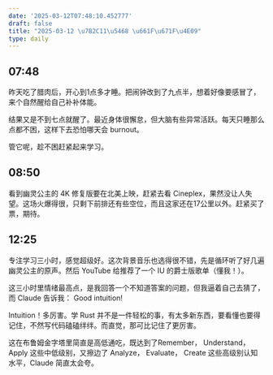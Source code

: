 ```yaml
---
date: '2025-03-12T07:48:10.452777'
draft: false
title: "2025-03-12 \u7B2C11\u5468 \u661F\u671F\u4E09"
type: daily
---
```


## 07:48

昨天吃了腊肉后，开心到1点多才睡。把闹钟改到了九点半，想着好像要感冒了，来个自然醒给自己补补体能。


结果又是不到七点就醒了。最近身体很懈怠，但大脑有些异常活跃。每天只睡那么点都不困，这样下去恐怕哪天会 burnout。


管它呢，趁不困赶紧起来学习。


## 08:50

看到幽灵公主的 4K 修复版要在北美上映，赶紧去看 Cineplex，果然没让人失望。这场火爆得很，只剩下前排还有些空位，而且这家还在17公里以外。赶紧买了票，期待。


## 12:25

专注学习三小时，感觉超级好。这次背景音乐也选得很不错，先是循环听了好几遍幽灵公主的原声。然后 YouTube 给推荐了一个 IU 的爵士版歌单（懂我！）。


这三小时里情绪最高点，是我回答一个不知道答案的问题，但我逼着自己去猜了，而 Claude 告诉我： Good intuition! 


Intuition！多厉害。学 Rust 并不是一件轻松的事，有太多新东西，要看懂也要得记住，不然写代码磕磕绊绊。而直觉，那可比记住了更厉害。


这在布鲁姆金字塔里简直是高低通吃，既达到了Remember， Understand， Apply 这些中低级别，又擦边了 Analyze， Evaluate， Create 这些高级别认知水平，Claude 简直太会夸。

